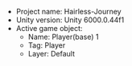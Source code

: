 <!-- UNITY CODE ASSIST INSTRUCTIONS START -->
- Project name: Hairless-Journey
- Unity version: Unity 6000.0.44f1
- Active game object:
  - Name: Player(base) 1
  - Tag: Player
  - Layer: Default
<!-- UNITY CODE ASSIST INSTRUCTIONS END -->